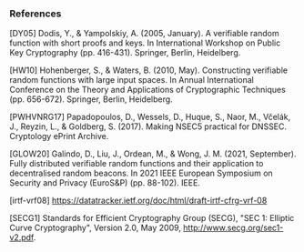 
### References







[DY05] Dodis, Y., & Yampolskiy, A. (2005, January). A verifiable random function with short proofs and keys. In International Workshop on Public Key Cryptography (pp. 416-431). Springer, Berlin, Heidelberg.

[HW10] Hohenberger, S., & Waters, B. (2010, May). Constructing verifiable random functions with large input spaces. In Annual International Conference on the Theory and Applications of Cryptographic Techniques (pp. 656-672). Springer, Berlin, Heidelberg.

[PWHVNRG17] Papadopoulos, D., Wessels, D., Huque, S., Naor, M., Včelák, J., Reyzin, L., & Goldberg, S. (2017). Making NSEC5 practical for DNSSEC. Cryptology ePrint Archive.


[GLOW20] Galindo, D., Liu, J., Ordean, M., & Wong, J. M. (2021, September). Fully distributed verifiable random functions and their application to decentralised random beacons. In 2021 IEEE European Symposium on Security and Privacy (EuroS&P) (pp. 88-102). IEEE.

[irtf-vrf08] https://datatracker.ietf.org/doc/html/draft-irtf-cfrg-vrf-08

[SECG1]  Standards for Efficient Cryptography Group (SECG), "SEC 1: Elliptic Curve Cryptography", Version 2.0, May 2009, <http://www.secg.org/sec1-v2.pdf>.